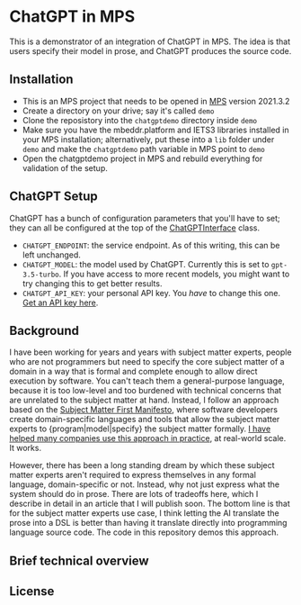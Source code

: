 # ChatGPT in MPS

This is a demonstrator of an integration of ChatGPT in MPS. The idea is that users specify their model in prose, and ChatGPT produces the source code. 


## Installation

* This is an MPS project that needs to be opened in [MPS](http://jetbrains.com/mps/) version 2021.3.2
* Create a directory on your drive; say it's called `demo`
* Clone the reposistory into the `chatgptdemo` directory inside `demo`
* Make sure you have the mbeddr.platform and IETS3 libraries installed in your MPS installation; alternatively, put these into a `lib`
 folder under `demo` and make the `chatgptdemo` path variable in MPS point to `demo`
* Open the chatgptdemo project in MPS and rebuild everything for validation of the setup.


## ChatGPT Setup

ChatGPT has a bunch of configuration parameters that you'll have to set; they can all be configured at the top of the [ChatGPTInterface](http://127.0.0.1:63320/node?ref=r%3A35c2f771-4c4b-42b3-94cb-a9782f45afc3%28de.voelter.chatgpt.ide.plugin%29%2F7366371879940263257) class.

* `CHATGPT_ENDPOINT`: the service endpoint. As of this writing, this can be left unchanged.
* `CHATGPT_MODEL`: the model used by ChatGPT. Currently this is set to `gpt-3.5-turbo`. If you have access to more recent models, you might want to try changing this to get better results.
* `CHATGPT_API_KEY`: your personal API key. You *have* to change this one. [Get an API key here](https://platform.openai.com/account/api-keys).


## Background

I have been working for years and years with subject matter experts, people who are not programmers but need to specify the core subject matter of a domain in a way that is formal and complete enough to allow direct execution by software. You can't teach them a general-purpose language, because it is too low-level and too burdened with technical concerns that are unrelated to the subject matter at hand. Instead, I follow an approach based on the [Subject Matter First Manifesto](http://subjectmatterfirst.org), where software developers create domain-specific languages and tools that allow the subject matter experts to {program|model|specify} the subject matter formally. [I have helped many companies use this approach in practice](http://voelter.de), at real-world scale. It works.

However, there has been a long standing dream by which these subject matter experts aren't required to express themselves in any formal language, domain-specific or not. Instead, why not just express what the system should do in prose. There are lots of tradeoffs here, which I describe in detail in an article that I will publish soon. The bottom line is that for the subject matter experts use case, I think letting the AI translate the prose into a DSL is better than having it translate directly into programming language source code. The code in this repository demos this approach. 

## Brief technical overview


## License
